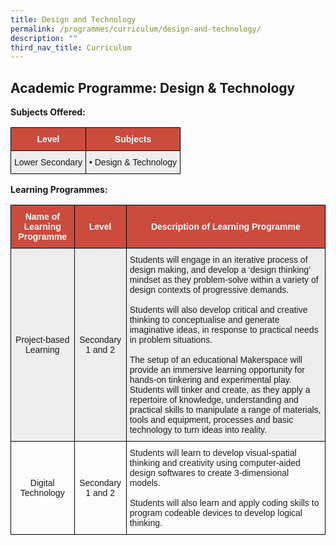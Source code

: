 ```yaml
---
title: Design and Technology
permalink: /programmes/curriculum/design-and-technology/
description: ""
third_nav_title: Curriculum
---
```

Academic Programme: Design & Technology
---------------------------------------

**Subjects Offered:**

<style type="text/css">
.tg  {border-collapse:collapse;border-spacing:0;}
.tg td{border-color:black;border-style:solid;border-width:1px;font-family:Arial, sans-serif;font-size:14px;
  overflow:hidden;padding:10px 5px;word-break:normal;}
.tg th{border-color:black;border-style:solid;border-width:1px;font-family:Arial, sans-serif;font-size:14px;
  font-weight:normal;overflow:hidden;padding:10px 5px;word-break:normal;}
.tg .tg-43yd{background-color:#CB4B3D;color:#FFF;font-weight:bold;text-align:center;vertical-align:middle}
.tg .tg-mgsp{background-color:#EEE;text-align:center;vertical-align:middle}
.tg .tg-r5gp{background-color:#EEE;text-align:left;vertical-align:top}
</style>
<table class="tg">
<thead>
  <tr>
    <th class="tg-43yd"><span style="color:#FFF;background-color:#CB4B3D">Level</span></th>
    <th class="tg-43yd"><span style="color:#FFF;background-color:#CB4B3D">Subjects</span></th>
  </tr>
</thead>
<tbody>
  <tr>
    <td class="tg-mgsp">Lower Secondary</td>
    <td class="tg-r5gp"> <span style="font-weight:400;font-style:normal">• </span>Design &amp; Technology</td>
  </tr>
</tbody>
</table>

**Learning Programmes:**

<style type="text/css">
.tg  {border-collapse:collapse;border-spacing:0;}
.tg td{border-color:black;border-style:solid;border-width:1px;font-family:Arial, sans-serif;font-size:14px;
  overflow:hidden;padding:10px 5px;word-break:normal;}
.tg th{border-color:black;border-style:solid;border-width:1px;font-family:Arial, sans-serif;font-size:14px;
  font-weight:normal;overflow:hidden;padding:10px 5px;word-break:normal;}
.tg .tg-5xw7{background-color:#EEE;color:#1E1E1E;text-align:left;vertical-align:top}
.tg .tg-43yd{background-color:#CB4B3D;color:#FFF;font-weight:bold;text-align:center;vertical-align:middle}
.tg .tg-mgsp{background-color:#EEE;text-align:center;vertical-align:middle}
.tg .tg-nrix{text-align:center;vertical-align:middle}
.tg .tg-ic9l{color:#1E1E1E;text-align:left;vertical-align:top}
</style>
<table class="tg">
<thead>
  <tr>
    <th class="tg-43yd"><span style="color:#FFF;background-color:#CB4B3D">Name of Learning Programme</span></th>
    <th class="tg-43yd"><span style="color:#FFF;background-color:#CB4B3D">Level</span></th>
    <th class="tg-43yd"><span style="color:#FFF;background-color:#CB4B3D">Description of Learning Programme</span></th>
  </tr>
</thead>
<tbody>
  <tr>
    <td class="tg-mgsp">Project-based Learning</td>
    <td class="tg-mgsp">Secondary 1 and 2</td>
    <td class="tg-5xw7"><span style="font-weight:400;color:#1E1E1E">Students will engage in an iterative process of design making, and develop a ‘design thinking’ mindset as they problem-solve within a variety of design contexts of progressive demands.</span><br><br><span style="font-weight:400;color:#1E1E1E">Students will also develop critical and creative thinking to conceptualise and generate imaginative ideas, in response to practical needs in problem situations.</span><br><br><span style="font-weight:400;color:#1E1E1E">The setup of an educational Makerspace will provide an immersive learning opportunity for hands-on tinkering and experimental play. Students will tinker and create, as they apply a repertoire of knowledge, understanding and practical skills to manipulate a range of materials, tools and equipment, processes and basic technology to turn ideas into reality.</span></td>
  </tr>
  <tr>
    <td class="tg-nrix">Digital Technology</td>
    <td class="tg-nrix">Secondary 1 and 2</td>
    <td class="tg-ic9l"><span style="font-weight:400;color:#1E1E1E">Students will learn to develop visual-spatial thinking and creativity using computer-aided design softwares to create 3-dimensional models.</span><br><br><span style="font-weight:400;color:#1E1E1E">Students will also learn and apply coding skills to program codeable devices to develop logical thinking.</span></td>
  </tr>
</tbody>
</table>